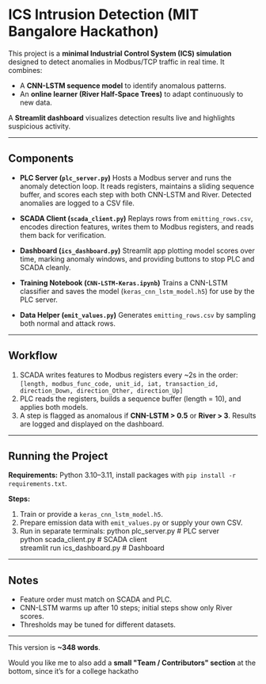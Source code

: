 # ICS Intrusion Detection (MIT Bangalore Hackathon)

This project is a **minimal Industrial Control System (ICS) simulation** designed to detect anomalies in Modbus/TCP traffic in real time.
It combines:

* A **CNN-LSTM sequence model** to identify anomalous patterns.
* An **online learner (River Half-Space Trees)** to adapt continuously to new data.

A **Streamlit dashboard** visualizes detection results live and highlights suspicious activity.

---

## Components

* **PLC Server (`plc_server.py`)**
  Hosts a Modbus server and runs the anomaly detection loop. It reads registers, maintains a sliding sequence buffer, and scores each step with both CNN-LSTM and River. Detected anomalies are logged to a CSV file.

* **SCADA Client (`scada_client.py`)**
  Replays rows from `emitting_rows.csv`, encodes direction features, writes them to Modbus registers, and reads them back for verification.

* **Dashboard (`ics_dashboard.py`)**
  Streamlit app plotting model scores over time, marking anomaly windows, and providing buttons to stop PLC and SCADA cleanly.

* **Training Notebook (`CNN-LSTM-Keras.ipynb`)**
  Trains a CNN-LSTM classifier and saves the model (`keras_cnn_lstm_model.h5`) for use by the PLC server.

* **Data Helper (`emit_values.py`)**
  Generates `emitting_rows.csv` by sampling both normal and attack rows.

---

## Workflow

1. SCADA writes features to Modbus registers every \~2s in the order:
   `[length, modbus_func_code, unit_id, iat, transaction_id, direction_Down, direction_Other, direction_Up]`
2. PLC reads the registers, builds a sequence buffer (length = 10), and applies both models.
3. A step is flagged as anomalous if **CNN-LSTM > 0.5** or **River > 3**. Results are logged and displayed on the dashboard.

---

## Running the Project

**Requirements:** Python 3.10–3.11, install packages with `pip install -r requirements.txt`.

**Steps:**

1. Train or provide a `keras_cnn_lstm_model.h5`.
2. Prepare emission data with `emit_values.py` or supply your own CSV.
3. Run in separate terminals:
   python plc_server.py        # PLC server  
   python scada_client.py      # SCADA client  
   streamlit run ics_dashboard.py   # Dashboard  
   
---

## Notes

* Feature order must match on SCADA and PLC.
* CNN-LSTM warms up after 10 steps; initial steps show only River scores.
* Thresholds may be tuned for different datasets.

---
This version is **\~348 words**.

Would you like me to also add a **small "Team / Contributors" section** at the bottom, since it’s for a college hackatho
